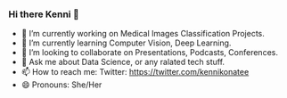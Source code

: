 ### Hi there Kenni 👋

- 🔭 I’m currently working on Medical Images Classification Projects.
- 🌱 I’m currently learning Computer Vision, Deep Learning.
- 👯 I’m looking to collaborate on Presentations, Podcasts, Conferences. 
- 💬 Ask me about Data Science, or any ralated tech stuff.
- 📫 How to reach me: Twitter: https://twitter.com/kennikonatee
- 😄 Pronouns: She/Her
